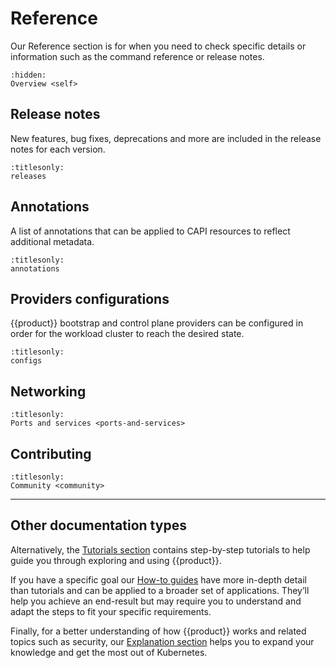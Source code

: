 # Reference

Our Reference section is for when you need to check specific details or
information such as the command reference or release notes.

```{toctree}
:hidden:
Overview <self>
```

## Release notes

New features, bug fixes, deprecations and more are included in the release
notes for each version.

```{toctree}
:titlesonly:
releases
```

## Annotations

A list of annotations that can be applied to CAPI resources to reflect
additional metadata.

```{toctree}
:titlesonly:
annotations
```

## Providers configurations

{{product}} bootstrap and control plane providers can be configured in order for
the workload cluster to reach the desired state.

```{toctree}
:titlesonly:
configs
```

## Networking

```{toctree}
:titlesonly:
Ports and services <ports-and-services>

```

## Contributing

```{toctree}
:titlesonly:
Community <community>
```

---

## Other documentation types

Alternatively, the [Tutorials section] contains step-by-step tutorials to help
guide you through exploring and using {{product}}.

If you have a specific goal our [How-to guides] have more in-depth detail than
tutorials and can be applied to a broader set of applications. They’ll help you
achieve an end-result but may require you to understand and adapt the steps to
fit your specific requirements.

Finally, for a better understanding of how {{product}} works and
related topics such as security, our [Explanation section] helps you to expand
your knowledge and get the most out of Kubernetes.

<!--LINKS -->
[Tutorials section]: ../tutorial/index
[How-to guides]: ../howto/index
[Explanation section]: ../explanation/index
